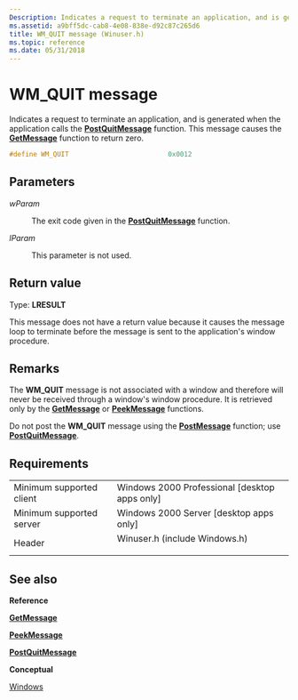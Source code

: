 ```yaml
---
Description: Indicates a request to terminate an application, and is generated when the application calls the PostQuitMessage function. This message causes the GetMessage function to return zero.
ms.assetid: a9bff5dc-cab8-4e08-838e-d92c87c265d6
title: WM_QUIT message (Winuser.h)
ms.topic: reference
ms.date: 05/31/2018
---
```


# WM\_QUIT message

Indicates a request to terminate an application, and is generated when the application calls the [**PostQuitMessage**](https://msdn.microsoft.com/library/ms644945(v=VS.85).aspx) function. This message causes the [**GetMessage**](https://msdn.microsoft.com/library/ms644936(v=VS.85).aspx) function to return zero.


```C++
#define WM_QUIT                         0x0012
```



## Parameters

<dl> <dt>

*wParam* 
</dt> <dd>

The exit code given in the [**PostQuitMessage**](https://msdn.microsoft.com/library/ms644945(v=VS.85).aspx) function.

</dd> <dt>

*lParam* 
</dt> <dd>

This parameter is not used.

</dd> </dl>

## Return value

Type: **LRESULT**

This message does not have a return value because it causes the message loop to terminate before the message is sent to the application's window procedure.

## Remarks

The **WM\_QUIT** message is not associated with a window and therefore will never be received through a window's window procedure. It is retrieved only by the [**GetMessage**](https://msdn.microsoft.com/library/ms644936(v=VS.85).aspx) or [**PeekMessage**](https://msdn.microsoft.com/library/ms644943(v=VS.85).aspx) functions.

Do not post the **WM\_QUIT** message using the [**PostMessage**](https://msdn.microsoft.com/library/ms644944(v=VS.85).aspx) function; use [**PostQuitMessage**](https://msdn.microsoft.com/library/ms644945(v=VS.85).aspx).

## Requirements



|                                     |                                                                                                          |
|-------------------------------------|----------------------------------------------------------------------------------------------------------|
| Minimum supported client<br/> | Windows 2000 Professional \[desktop apps only\]<br/>                                               |
| Minimum supported server<br/> | Windows 2000 Server \[desktop apps only\]<br/>                                                     |
| Header<br/>                   | <dl> <dt>Winuser.h (include Windows.h)</dt> </dl> |



## See also

<dl> <dt>

**Reference**
</dt> <dt>

[**GetMessage**](https://msdn.microsoft.com/library/ms644936(v=VS.85).aspx)
</dt> <dt>

[**PeekMessage**](https://msdn.microsoft.com/library/ms644943(v=VS.85).aspx)
</dt> <dt>

[**PostQuitMessage**](https://msdn.microsoft.com/library/ms644945(v=VS.85).aspx)
</dt> <dt>

**Conceptual**
</dt> <dt>

[Windows](windows.md)
</dt> </dl>

 

 




